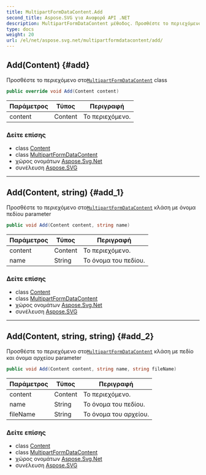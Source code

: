 ```yaml
---
title: MultipartFormDataContent.Add
second_title: Aspose.SVG για Αναφορά API .NET
description: MultipartFormDataContent μέθοδος. Προσθέστε το περιεχόμενο στοMultipartFormDataContent class
type: docs
weight: 20
url: /el/net/aspose.svg.net/multipartformdatacontent/add/
---
```

## Add(Content) {#add}

Προσθέστε το περιεχόμενο στο[`MultipartFormDataContent`](../) class

```csharp
public override void Add(Content content)
```

| Παράμετρος | Τύπος | Περιγραφή |
| --- | --- | --- |
| content | Content | Το περιεχόμενο. |

### Δείτε επίσης

* class [Content](../../content/)
* class [MultipartFormDataContent](../)
* χώρος ονομάτων [Aspose.Svg.Net](../../multipartformdatacontent/)
* συνέλευση [Aspose.SVG](../../../)

---

## Add(Content, string) {#add_1}

Προσθέστε το περιεχόμενο στο[`MultipartFormDataContent`](../) κλάση με όνομα πεδίου parameter

```csharp
public void Add(Content content, string name)
```

| Παράμετρος | Τύπος | Περιγραφή |
| --- | --- | --- |
| content | Content | Το περιεχόμενο. |
| name | String | Το όνομα του πεδίου. |

### Δείτε επίσης

* class [Content](../../content/)
* class [MultipartFormDataContent](../)
* χώρος ονομάτων [Aspose.Svg.Net](../../multipartformdatacontent/)
* συνέλευση [Aspose.SVG](../../../)

---

## Add(Content, string, string) {#add_2}

Προσθέστε το περιεχόμενο στο[`MultipartFormDataContent`](../) κλάση με πεδίο και όνομα αρχείου parameter

```csharp
public void Add(Content content, string name, string fileName)
```

| Παράμετρος | Τύπος | Περιγραφή |
| --- | --- | --- |
| content | Content | Το περιεχόμενο. |
| name | String | Το όνομα του πεδίου. |
| fileName | String | Το όνομα του αρχείου. |

### Δείτε επίσης

* class [Content](../../content/)
* class [MultipartFormDataContent](../)
* χώρος ονομάτων [Aspose.Svg.Net](../../multipartformdatacontent/)
* συνέλευση [Aspose.SVG](../../../)


